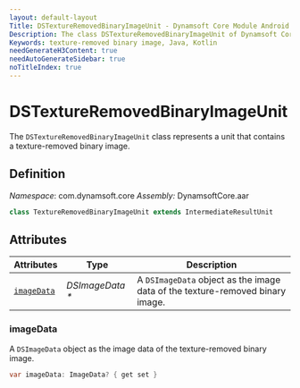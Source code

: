 ```yaml
---
layout: default-layout
Title: DSTextureRemovedBinaryImageUnit - Dynamsoft Core Module Android Edition API Reference
Description: The class DSTextureRemovedBinaryImageUnit of Dynamsoft Core Module represents a unit that contains a texture-removed binary image.
Keywords: texture-removed binary image, Java, Kotlin
needGenerateH3Content: true
needAutoGenerateSidebar: true
noTitleIndex: true
---
```


# DSTextureRemovedBinaryImageUnit

The `DSTextureRemovedBinaryImageUnit` class represents a unit that contains a texture-removed binary image.

## Definition

*Namespace*: com.dynamsoft.core
*Assembly:* DynamsoftCore.aar

```java
class TextureRemovedBinaryImageUnit extends IntermediateResultUnit
```

## Attributes

| Attributes | Type | Description |
| ---------- | ---- | ----------- |
| [`imageData`](#imagedata) | *DSImageData \** | A `DSImageData` object as the image data of the texture-removed binary image. |

### imageData

A `DSImageData` object as the image data of the texture-removed binary image.

```java
var imageData: ImageData? { get set }
```
